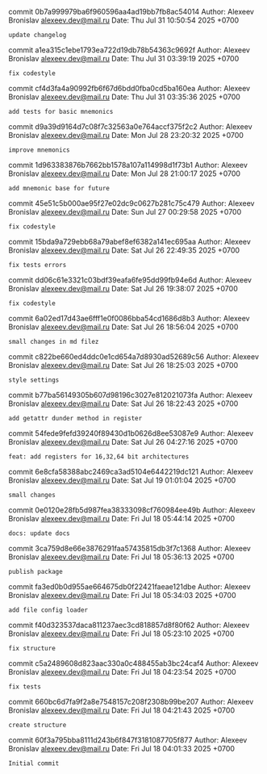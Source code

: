 commit 0b7a999979ba6f960596aa4ad19bb7fb8ac54014
Author: Alexeev Bronislav <alexeev.dev@mail.ru>
Date:   Thu Jul 31 10:50:54 2025 +0700

    update changelog

commit a1ea315c1ebe1793ea722d19db78b54363c9692f
Author: Alexeev Bronislav <alexeev.dev@mail.ru>
Date:   Thu Jul 31 03:39:19 2025 +0700

    fix codestyle

commit cf4d3fa4a90992fb6f67d6bdd0fba0cd5ba160ea
Author: Alexeev Bronislav <alexeev.dev@mail.ru>
Date:   Thu Jul 31 03:35:36 2025 +0700

    add tests for basic mnemonics

commit d9a39d9164d7c08f7c32563a0e764accf375f2c2
Author: Alexeev Bronislav <alexeev.dev@mail.ru>
Date:   Mon Jul 28 23:20:32 2025 +0700

    improve mnemonics

commit 1d963383876b7662bb1578a107a114998d1f73b1
Author: Alexeev Bronislav <alexeev.dev@mail.ru>
Date:   Mon Jul 28 21:00:17 2025 +0700

    add mnemonic base for future

commit 45e51c5b000ae95f27e02dc9c0627b281c75c479
Author: Alexeev Bronislav <alexeev.dev@mail.ru>
Date:   Sun Jul 27 00:29:58 2025 +0700

    fix codestyle

commit 15bda9a729ebb68a79abef8ef6382a141ec695aa
Author: Alexeev Bronislav <alexeev.dev@mail.ru>
Date:   Sat Jul 26 22:49:35 2025 +0700

    fix tests errors

commit dd06c61e3321c03bdf39eafa6fe95dd99fb94e6d
Author: Alexeev Bronislav <alexeev.dev@mail.ru>
Date:   Sat Jul 26 19:38:07 2025 +0700

    fix codestyle

commit 6a02ed17d43ae6fff1e0f0086bba54cd1686d8b3
Author: Alexeev Bronislav <alexeev.dev@mail.ru>
Date:   Sat Jul 26 18:56:04 2025 +0700

    small changes in md filez

commit c822be660ed4ddc0e1cd654a7d8930ad52689c56
Author: Alexeev Bronislav <alexeev.dev@mail.ru>
Date:   Sat Jul 26 18:25:03 2025 +0700

    style settings

commit b77ba56149305b607d98196c3027e812021073fa
Author: Alexeev Bronislav <alexeev.dev@mail.ru>
Date:   Sat Jul 26 18:22:43 2025 +0700

    add getattr dunder method in register

commit 54fede9fefd39240f89430d1b0626d8ee53087e9
Author: Alexeev Bronislav <alexeev.dev@mail.ru>
Date:   Sat Jul 26 04:27:16 2025 +0700

    feat: add registers for 16,32,64 bit architectures

commit 6e8cfa58388abc2469ca3ad5104e6442219dc121
Author: Alexeev Bronislav <alexeev.dev@mail.ru>
Date:   Sat Jul 19 01:01:04 2025 +0700

    small changes

commit 0e0120e28fb5d987fea38333098cf760984ee49b
Author: Alexeev Bronislav <alexeev.dev@mail.ru>
Date:   Fri Jul 18 05:44:14 2025 +0700

    docs: update docs

commit 3ca759d8e66e3876291faa57435815db3f7c1368
Author: Alexeev Bronislav <alexeev.dev@mail.ru>
Date:   Fri Jul 18 05:36:13 2025 +0700

    publish package

commit fa3ed0b0d955ae664675db0f22421faeae121dbe
Author: Alexeev Bronislav <alexeev.dev@mail.ru>
Date:   Fri Jul 18 05:34:03 2025 +0700

    add file config loader

commit f40d323537daca811237aec3cd818857d8f80f62
Author: Alexeev Bronislav <alexeev.dev@mail.ru>
Date:   Fri Jul 18 05:23:10 2025 +0700

    fix structure

commit c5a2489608d823aac330a0c488455ab3bc24caf4
Author: Alexeev Bronislav <alexeev.dev@mail.ru>
Date:   Fri Jul 18 04:23:54 2025 +0700

    fix tests

commit 660bc6d7fa9f2a8e7548157c208f2308b99be207
Author: Alexeev Bronislav <alexeev.dev@mail.ru>
Date:   Fri Jul 18 04:21:43 2025 +0700

    create structure

commit 60f3a795bba8111d243b6f847f3181087705f877
Author: Alexeev Bronislav <alexeev.dev@mail.ru>
Date:   Fri Jul 18 04:01:33 2025 +0700

    Initial commit
